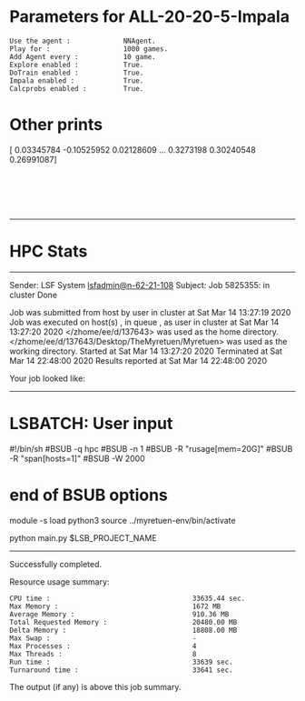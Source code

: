 # Parameters for ALL-20-20-5-Impala

    Use the agent :             NNAgent.
    Play for :                  1000 games.
    Add Agent every :           10 game.
    Explore enabled :           True.
    DoTrain enabled :           True.
    Impala enabled :            True.
    Calcprobs enabled :         True.

# Other prints

[ 0.03345784 -0.10525952  0.02128609 ...  0.3273198   0.30240548
  0.26991087]

 <br /> 
 <br /> 
 <br /> 
 <br />

---------------------------------------------------------------------------------------------------------------------

# HPC Stats


------------------------------------------------------------
Sender: LSF System <lsfadmin@n-62-21-108>
Subject: Job 5825355: <NNAgent8ALL-20-20-5-Impala> in cluster <dcc> Done

Job <NNAgent8ALL-20-20-5-Impala> was submitted from host <n-62-27-22> by user <s183905> in cluster <dcc> at Sat Mar 14 13:27:19 2020
Job was executed on host(s) <n-62-21-108>, in queue <hpc>, as user <s183905> in cluster <dcc> at Sat Mar 14 13:27:20 2020
</zhome/ee/d/137643> was used as the home directory.
</zhome/ee/d/137643/Desktop/TheMyretuen/Myretuen> was used as the working directory.
Started at Sat Mar 14 13:27:20 2020
Terminated at Sat Mar 14 22:48:00 2020
Results reported at Sat Mar 14 22:48:00 2020

Your job looked like:

------------------------------------------------------------
# LSBATCH: User input
#!/bin/sh
#BSUB -q hpc
#BSUB -n 1
#BSUB -R "rusage[mem=20G]"
#BSUB -R "span[hosts=1]"
#BSUB -W 2000
# end of BSUB options

module -s load python3
source ../myretuen-env/bin/activate

python main.py $LSB_PROJECT_NAME


------------------------------------------------------------

Successfully completed.

Resource usage summary:

    CPU time :                                   33635.44 sec.
    Max Memory :                                 1672 MB
    Average Memory :                             910.36 MB
    Total Requested Memory :                     20480.00 MB
    Delta Memory :                               18808.00 MB
    Max Swap :                                   -
    Max Processes :                              4
    Max Threads :                                8
    Run time :                                   33639 sec.
    Turnaround time :                            33641 sec.

The output (if any) is above this job summary.

